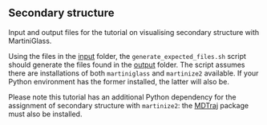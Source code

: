 ## Secondary structure

Input and output files for the tutorial on visualising secondary structure with MartiniGlass.

Using the files in the [input](input) folder, the `generate_expected_files.sh` script should generate
the files found in the [output](output) folder. The script assumes there are installations of both
`martiniglass` and `martinize2` available. If your Python environment has the former installed, the
latter will also be.

Please note this tutorial has an additional Python dependency for the assignment of secondary structure 
with `martinize2`: the [MDTraj](https://www.mdtraj.org/1.9.8.dev0/index.html) package must also be 
installed.



